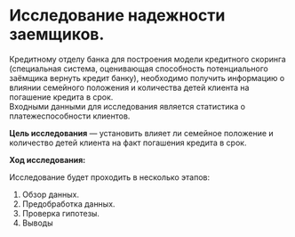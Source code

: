 # Исследование надежности заемщиков.

Кредитному отделу банка для построения модели кредитного скоринга (специальная система, оценивающая способность потенциального заёмщика вернуть кредит банку), необходимо получить информацию о влиянии семейного положения и количества детей клиента на погашение кредита в срок. 
<br>Входными данными для исследования является статистика о платежеспособности клиентов.


**Цель исследования** — установить влияет ли семейное положение и количество детей клиента на факт погашения кредита в срок.

**Ход исследования:**

Исследование будет проходить в несколько этапов:

1. Обзор данных.
2. Предобработка данных.
3. Проверка гипотезы.
4. Выводы
